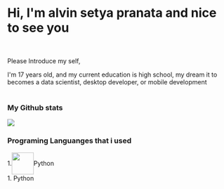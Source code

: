 

<h1>Hi, I'm alvin setya pranata and nice to see you</h1>
<br>
<p>
Please Introduce my self,
  
  I'm 17 years old, and my current education is high school, my dream it to becomes a data scientist, desktop developer, or mobile development
   <br>
  <br>
  
  <h3>My Github stats</h3>
  <img src="https://github-readme-stats.vercel.app/api?username=AlvinSetyaPranata&show_icons=true&theme=dark"/>   
    <br>
</p>

  
<h3>Programing Languanges that i used</h3>

<div style="display: flex; align-items:center">
  1. <img height=50 src="https://cdn.jsdelivr.net/gh/devicons/devicon/icons/python/python-original.svg"/> Python
  
</div>

<p style="display: inline;">1.  Python</p>

